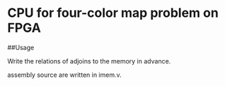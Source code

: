CPU for four-color map problem on FPGA
====

##Usage

Write the relations of adjoins to the memory in advance.

assembly source are written in imem.v.


